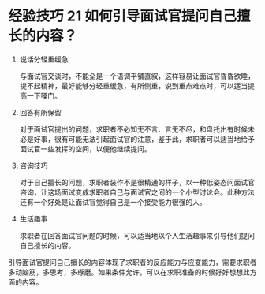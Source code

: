 # 经验技巧 21 如何引导面试官提问自己擅长的内容？

1. 说话分轻重缓急

   与面试官交谈时，不能全是一个语调平铺直叙，这样容易让面试官昏昏欲睡，提不起精神，最好能够分轻重缓急，有所侧重，说到重点难点时，可以适当提高一下嗓门。

2. 回答有所保留

   对于面试官提出的问题，求职者不必知无不言、言无不尽，和盘托出有时候未必是好事，很有可能无法引起面试官的注意，鉴于此，求职者可以适当地给予面试官一些发挥的空间，以便他继续提问。

3. 咨询技巧

   对于自己擅长的问题，求职者装作不是很精通的样子，以一种低姿态问面试官咨询，让这场面试变成求职者自己与面试官之间的一个小型讨论会。此种方法还有一个好处是让面试官觉得自己是一个接受能力很强的人。

4. 生活趣事

   求职者在回答面试官问题的时候，可以适当地以个人生活趣事来引导他们提问自己擅长的内容。

引导面试官提问自己擅长的内容体现了求职者的反应能力与应变能力，需要求职者多动脑筋，多思考，多琢磨。如果条件允许，可以在求职准备的时候好好想想此方面的内容。
